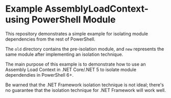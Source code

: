 # Example AssemblyLoadContext-using PowerShell Module

This repository demonstrates a simple example for isolating module dependencies from the rest of PowerShell.

The `old` directory contains the pre-isolation module,
and `new` represents the same module after implementing an isolation technique.

The main purpose of this example is to demonstrate how to use an Assembly Load Context
in .NET Core/.NET 5 to isolate module dependendies in PowerShell 6+.

Be warned that the .NET Framework isolation technique is not ideal;
there's no guarantee that the isolation technique for .NET Framework will work well.
